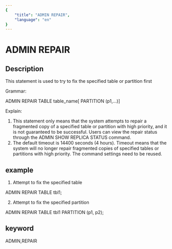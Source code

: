 ```yaml
---
{
    "title": "ADMIN REPAIR",
    "language": "en"
}
---
```


# ADMIN REPAIR
## Description

This statement is used to try to fix the specified table or partition first

Grammar:

ADMIN REPAIR TABLE table_name[ PARTITION (p1,...)]

Explain:

1. This statement only means that the system attempts to repair a fragmented copy of a specified table or partition with high priority, and it is not guaranteed to be successful. Users can view the repair status through the ADMIN SHOW REPLICA STATUS command.
2. The default timeout is 14400 seconds (4 hours). Timeout means that the system will no longer repair fragmented copies of specified tables or partitions with high priority. The command settings need to be reused.

## example

1. Attempt to fix the specified table

ADMIN REPAIR TABLE tbl1;

2. Attempt to fix the specified partition

ADMIN REPAIR TABLE tbl1 PARTITION (p1, p2);

## keyword
ADMIN,REPAIR
